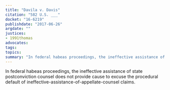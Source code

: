 ```yaml
---
title: "Davila v. Davis"
citation: "582 U.S. ___"
docket: "16-6219"
publishdate: "2017-06-26"
argdate: ""
justices:
- 1991thomas
advocates:
tags:
topics:
summary: "In federal habeas proceedings, the ineffective assistance of state postconviction counsel does not provide cause to excuse the procedural default of ineffective-assistance-of-appellate-counsel claims."
---
```

In federal habeas proceedings, the ineffective assistance of state postconviction counsel does not provide cause to excuse the procedural default of ineffective-assistance-of-appellate-counsel claims.

